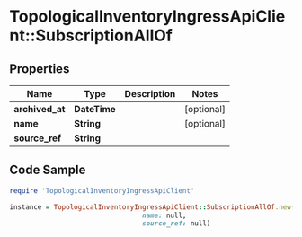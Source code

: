 # TopologicalInventoryIngressApiClient::SubscriptionAllOf

## Properties

Name | Type | Description | Notes
------------ | ------------- | ------------- | -------------
**archived_at** | **DateTime** |  | [optional] 
**name** | **String** |  | [optional] 
**source_ref** | **String** |  | 

## Code Sample

```ruby
require 'TopologicalInventoryIngressApiClient'

instance = TopologicalInventoryIngressApiClient::SubscriptionAllOf.new(archived_at: null,
                                 name: null,
                                 source_ref: null)
```


